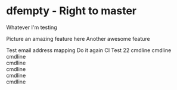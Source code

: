 # dfempty - Right to master

Whatever I'm testing

Picture an amazing feature here
Another awesome feature

Test email address mapping
Do it again
CI Test 22
cmdline 
cmdline  
cmdline  
cmdline  
cmdline  
cmdline  
cmdline  

